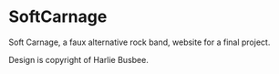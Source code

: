 # SoftCarnage
Soft Carnage, a faux alternative rock band, website for a final project.

Design is copyright of Harlie Busbee. 
